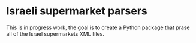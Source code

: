 # Israeli supermarket parsers

This is in progress work, the goal is to create a Python package that prase all of the Israel supermarkets XML files. 
